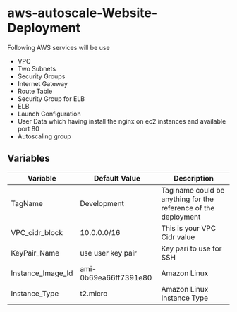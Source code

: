 # aws-autoscale-Website-Deployment

Following AWS services will be use 

- VPC
- Two Subnets
- Security Groups
- Internet Gateway 
- Route Table 
- Security Group for ELB
- ELB
- Launch Configuration
- User Data which having install the nginx on ec2 instances and available port 80
- Autoscaling group

## Variables

| Variable      | Default Value | Description |
| ------------- | ------------- | ------------- | 
| TagName       | Development   | Tag name could be anything for the reference of the deployment |
| VPC_cidr_block | 10.0.0.0/16  | This is your VPC Cidr value |
| KeyPair_Name | use user key pair  | Key pari to use for SSH |
| Instance_Image_Id | ami-0b69ea66ff7391e80  | Amazon Linux |
| Instance_Type | t2.micro  | Amazon Linux Instance Type |